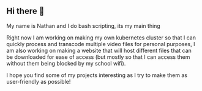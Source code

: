 ## Hi there 👋
My name is Nathan and I do bash scripting, its my main thing

Right now I am working on making my own kubernetes cluster so that I can quickly process and transcode multiple video files for personal purposes, I am also working on making a website that will host different files that can be downloaded for ease of access (but mostly so that I can access them without them being blocked by my school wifi).

I hope you find some of my projects interesting as I try to make them as user-friendly as possible!

<!--
**Pizza2d1/Pizza2d1** is a ✨ _special_ ✨ repository because its `README.md` (this file) appears on your GitHub profile.

Here are some ideas to get you started:

- 🔭 I’m currently working on ...
- 🌱 I’m currently learning ...
- 👯 I’m looking to collaborate on ...
- 🤔 I’m looking for help with ...
- 💬 Ask me about ...
- 📫 How to reach me: ...
- 😄 Pronouns: ...
- ⚡ Fun fact: ...
-->
